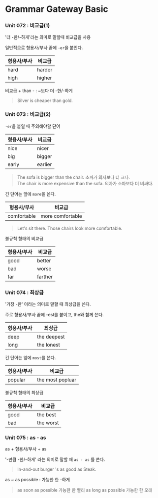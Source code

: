 # Grammar Gateway Basic

### Unit 072 : 비교급(1)

'더 -한/-하게'라는 의미로 말할때 비교급을 사용

일반적으로 형용사/부사 끝에 `-er`을 붙인다.

|형용사/부사|비교급|
|---|---|
|hard|harder|
|high|higher|

비교급 + than - : ~보다 더 -한/-하게
> Silver is cheaper than gold.

### Unit 073 : 비교급(2)

`-er`을 붙일 때 주의해야할 단어

|형용사/부사|비교급|
|---|---|
|nice|nicer|
|big|bigger|
|early|earlier|

> The sofa is bigger than the chair. 소파가 의자보다 더 크다.<br> 
> The chair is more expensive than the sofa. 의자가 소파보다 더 비싸다.

긴 단어는 앞에 `more`을 쓴다.

|형용사/부사|비교급|
|---|---|
|comfortable|more comfortable|
> Let's sit there. Those chairs look more comfortable.

불규칙 형태의 비교급

|형용사/부사|비교급|
|---|---|
|good|better|
|bad|worse|
|far|farther|

### Unit 074 : 최상급

'가장 -한' 이라는 의미로 말할 때 최상급을 쓴다.

주로 형용사/부사 끝에 -est를 붙이고, the와 함께 쓴다.

|형용사/부사|최상급|
|---|---|
|deep|the deepest|
|long|the lonest|

긴 단어는 앞에 `most`를 쓴다.

|형용사/부사|비교급|
|---|---|
|popular|the most popluar|

불규칙 형태의 최상급

|형용사/부사|비교급|
|---|---|
|good|the best|
|bad|the worst|

### Unit 075 : as - as

as + 형용사/부사 + as

'-만큼 -한/-하게' 라는 의미로 말할 때 `as - as` 를 쓴다.
> In-and-out burger 's as good as Steak.

as ~ as possible : 가능한 한 -하게
> as soon as possible 가능한 한 빨리
> as long as possible 가능한 한 오래




